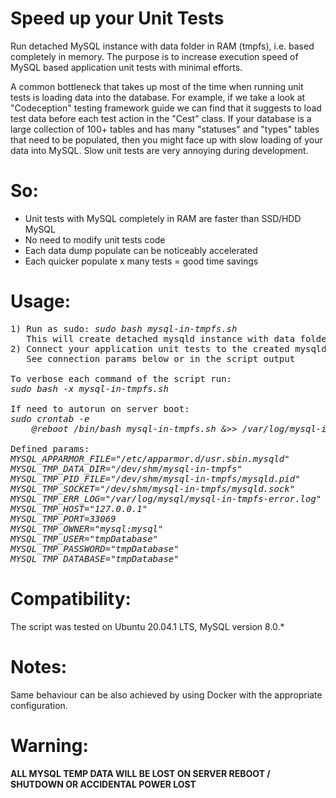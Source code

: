 # Speed up your Unit Tests
Run detached MySQL instance with data folder in RAM (tmpfs), i.e. based completely in memory. The purpose is to increase execution speed of MySQL based application unit tests with minimal efforts.

A common bottleneck that takes up most of the time when running unit tests is loading data into the database.
For example, if we take a look at "Codeception" testing framework guide we can find that it suggests to load test data before each test action in the "Cest" class.
If your database is a large collection of 100+ tables and has many "statuses" and "types" tables that need to be populated, then you might face up with slow loading of your data into MySQL.
Slow unit tests are very annoying during development.

# So:
* Unit tests with MySQL completely in RAM are faster than SSD/HDD MySQL<br>
* No need to modify unit tests code<br>
* Each data dump populate can be noticeably accelerated<br>
* Each quicker populate x many tests = good time savings<br>

# Usage:
<pre>
1) Run as sudo: <i>sudo bash mysql-in-tmpfs.sh</i>
   This will create detached mysqld instance with data folder in RAM (tmpfs)
2) Connect your application unit tests to the created mysqld instance
   See connection params below or in the script output

To verbose each command of the script run:
<i>sudo bash -x mysql-in-tmpfs.sh</i>

If need to autorun on server boot:
<i>sudo crontab -e
    @reboot /bin/bash mysql-in-tmpfs.sh &>> /var/log/mysql-in-tmpfs.log</i>

Defined params:
<i>MYSQL_APPARMOR_FILE="/etc/apparmor.d/usr.sbin.mysqld"
MYSQL_TMP_DATA_DIR="/dev/shm/mysql-in-tmpfs"
MYSQL_TMP_PID_FILE="/dev/shm/mysql-in-tmpfs/mysqld.pid"
MYSQL_TMP_SOCKET="/dev/shm/mysql-in-tmpfs/mysqld.sock"
MYSQL_TMP_ERR_LOG="/var/log/mysql/mysql-in-tmpfs-error.log"
MYSQL_TMP_HOST="127.0.0.1"
MYSQL_TMP_PORT=33069
MYSQL_TMP_OWNER="mysql:mysql"
MYSQL_TMP_USER="tmpDatabase"
MYSQL_TMP_PASSWORD="tmpDatabase"
MYSQL_TMP_DATABASE="tmpDatabase"</i>
</pre>

# Compatibility:
The script was tested on Ubuntu 20.04.1 LTS, MySQL version 8.0.*

# Notes:
Same behaviour can be also achieved by using Docker with the appropriate configuration.

# Warning:
<b>ALL MYSQL TEMP DATA WILL BE LOST ON SERVER REBOOT / SHUTDOWN OR ACCIDENTAL POWER LOST</b>
